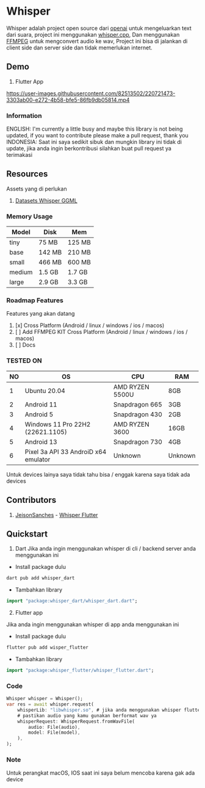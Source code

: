 # Whisper

Whisper adalah project open source dari [openai](https://github.com/openai) untuk mengeluarkan text dari suara, project ini menggunakan [whisper.cpp](https://github.com/ggerganov/whisper.cpp), Dan menggunakan [FFMPEG](https://github.com/FFmpeg/FFmpeg) untuk mengconvert audio ke wav, Project ini bisa di jalankan di client side dan server side dan tidak memerlukan internet.

## Demo

1. Flutter App

https://user-images.githubusercontent.com/82513502/220721473-3303ab00-e272-4b58-bfe5-86fb9db05814.mp4


### Information

ENGLISH: I'm currently a little busy and maybe this library is not being updated, if you want to contribute please make a pull request, thank you <br>
INDONESIA: Saat ini saya sedikit sibuk dan mungkin library ini tidak di update, jika anda ingin berkontribusi silahkan  buat pull request ya terimakasi

## Resources

Assets yang di perlukan

1. [Datasets Whisper GGML](https://huggingface.co/datasets/ggerganov/whisper.cpp)

### Memory Usage

| Model  | Disk   | Mem    |
|--------|--------|--------|
| tiny   | 75 MB  | 125 MB |
| base   | 142 MB | 210 MB |
| small  | 466 MB | 600 MB |
| medium | 1.5 GB | 1.7 GB |
| large  | 2.9 GB | 3.3 GB |

### Roadmap Features

Features yang akan datang

1. [x] Cross Platform (Android / linux / windows / ios / macos)
2. [ ] Add FFMPEG KIT Cross Platform (Android / linux / windows / ios / macos)
3. [ ] Docs

### TESTED ON

| NO | OS                                   | CPU             | RAM     |
|----|--------------------------------------|-----------------|---------|
| 1  | Ubuntu 20.04                         | AMD RYZEN 5500U | 8GB     |
| 2  | Android 11                           | Snapdragon 665  | 3GB     |
| 3  | Android 5                            | Snapdragon 430  | 2GB     |
| 4  | Windows 11 Pro 22H2 (22621.1105)     | AMD RYZEN 3600  | 16GB    |
| 5  | Android 13                           | Snapdragon 730  | 4GB     |
| 6  | Pixel 3a API 33 AndroiD x64 emulator | Unknown         | Unknown |

Untuk devices lainya saya tidak tahu bisa / enggak karena saya tidak ada devices

## Contributors

1. [JeisonSanches](https://github.com/JeisonSanches) - [Whisper Flutter](https://github.com/azkadev/whisper_dart/tree/main/package/whisper_flutter)


## Quickstart


1. Dart
Jika anda ingin menggunakan whisper di cli / backend server anda menggunakan ini

- Install package dulu
```bash
dart pub add whisper_dart
```

- Tambahkan library

```dart
import "package:whisper_dart/whisper_dart.dart";
```


2. Flutter app

Jika anda ingin menggunakan whisper di app anda menggunakan ini

- Install package dulu
```bash
flutter pub add wisper_flutter
```

- Tambahkan library

```dart
import "package:whisper_flutter/whisper_flutter.dart";
```


### Code


```dart
Whisper whisper = Whisper();
var res = await whisper.request(
    whisperLib: "libwhisper.so", # jika anda menggunakan whisper flutter anda tidak perlu menambahkan whisperLib karena sudah automatis
    # pastikan audio yang kamu gunakan berformat wav ya
    whisperRequest: WhisperRequest.fromWavFile(
        audio: File(audio),
        model: File(model),
    ),
);
```
 

### Note

Untuk perangkat macOS, IOS saat ini saya belum mencoba karena gak ada device